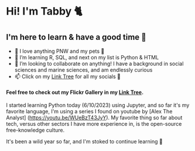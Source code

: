 # Hi! I'm Tabby 🐈
## I'm here to learn & have a good time 🎉

- 👀 I love anything PNW and my pets  🐶
- 🌱 I’m learning R, SQL, and next on my list is Python & HTML
- 💞️ I’m looking to collaborate on anything! I have a background in social sciences and marine sciences, and am endlessly curious 
- 📫 Click on my [Link Tree](https://linktr.ee/tjkeefer) for all my socials 🦝

#### Feel free to check out my Flickr Gallery in my [Link Tree](https://linktr.ee/tjkeefer). 

I started learning Python today (6/10/2023) using Jupyter, and so far it's my favorite language, I'm using a series I found on youtube by [Alex The Analyst] (https://youtu.be/WUeBzT43JyY). My favorite thing so far about tech, versus other sectors I have more experience in, is the open-source free-knowledge culture. 

It's been a wild year so far, and I'm stoked to continue learning 🎉




<!---
tabbykatty/tabbykatty is a ✨ special ✨ repository because its `README.md` (this file) appears on your GitHub profile.
You can click the Preview link to take a look at your changes.
--->
